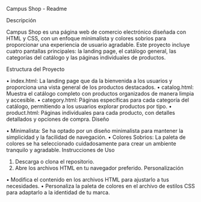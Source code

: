 Campus Shop - Readme

Descripción

Campus Shop es una página web de comercio electrónico diseñada con HTML y CSS, con un enfoque minimalista y colores sobrios para proporcionar una experiencia de usuario agradable. Este proyecto incluye cuatro pantallas principales: la landing page, el catálogo general, las categorías del catálogo y las páginas individuales de productos.

Estructura del Proyecto

•	index.html: La landing page que da la bienvenida a los usuarios y proporciona una vista general de los productos destacados.
•	catalog.html: Muestra el catálogo completo con productos organizados de manera limpia y accesible.
•	category.html: Páginas específicas para cada categoría del catálogo, permitiendo a los usuarios explorar productos por tipo.
•	product.html: Páginas individuales para cada producto, con detalles detallados y opciones de compra.
Diseño

•	Minimalista: Se ha optado por un diseño minimalista para mantener la simplicidad y la facilidad de navegación.
•	Colores Sobrios: La paleta de colores se ha seleccionado cuidadosamente para crear un ambiente tranquilo y agradable.
Instrucciones de Uso

1.	Descarga o clona el repositorio.
2.	Abre los archivos HTML en tu navegador preferido.
Personalización

•	Modifica el contenido en los archivos HTML para ajustarlo a tus necesidades.
•	Personaliza la paleta de colores en el archivo de estilos CSS para adaptarlo a la identidad de tu marca.
